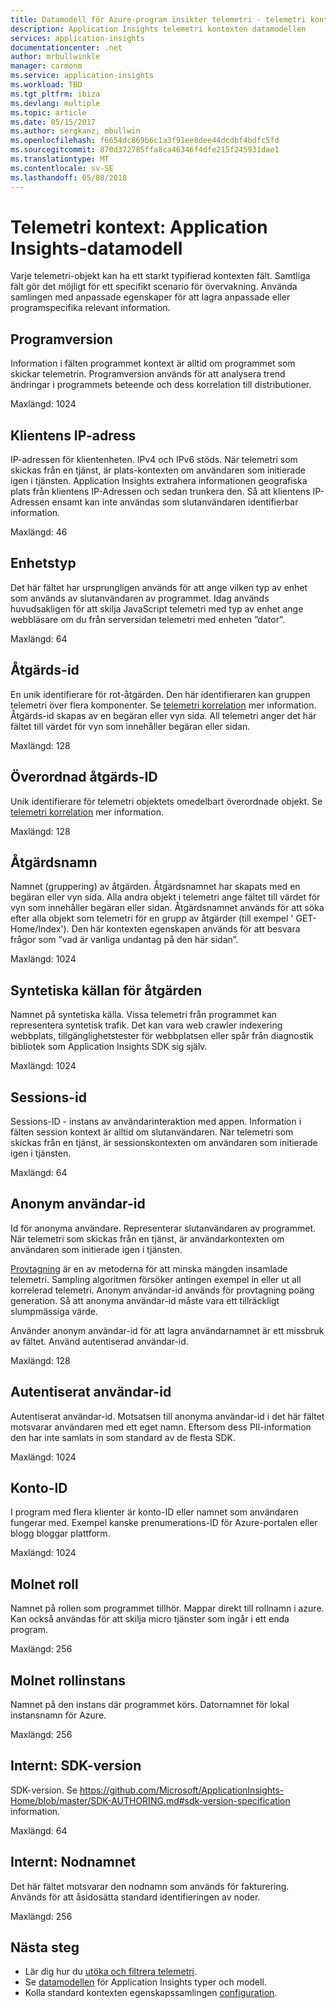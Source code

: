 ```yaml
---
title: Datamodell för Azure-program insikter telemetri - telemetri kontexten | Microsoft Docs
description: Application Insights telemetri kontexten datamodellen
services: application-insights
documentationcenter: .net
author: mrbullwinkle
manager: carmonm
ms.service: application-insights
ms.workload: TBD
ms.tgt_pltfrm: ibiza
ms.devlang: multiple
ms.topic: article
ms.date: 05/15/2017
ms.author: sergkanz; mbullwin
ms.openlocfilehash: f6654dc869b6c1a3f91ee8dee44dcdbf4bdfc5fd
ms.sourcegitcommit: 870d372785ffa8ca46346f4dfe215f245931dae1
ms.translationtype: MT
ms.contentlocale: sv-SE
ms.lasthandoff: 05/08/2018
---
```

# <a name="telemetry-context-application-insights-data-model"></a>Telemetri kontext: Application Insights-datamodell

Varje telemetri-objekt kan ha ett starkt typifierad kontexten fält. Samtliga fält gör det möjligt för ett specifikt scenario för övervakning. Använda samlingen med anpassade egenskaper för att lagra anpassade eller programspecifika relevant information.


## <a name="application-version"></a>Programversion

Information i fälten programmet kontext är alltid om programmet som skickar telemetrin. Programversion används för att analysera trend ändringar i programmets beteende och dess korrelation till distributioner.

Maxlängd: 1024


## <a name="client-ip-address"></a>Klientens IP-adress

IP-adressen för klientenheten. IPv4 och IPv6 stöds. När telemetri som skickas från en tjänst, är plats-kontexten om användaren som initierade igen i tjänsten. Application Insights extrahera informationen geografiska plats från klientens IP-Adressen och sedan trunkera den. Så att klientens IP-Adressen ensamt kan inte användas som slutanvändaren identifierbar information. 

Maxlängd: 46


## <a name="device-type"></a>Enhetstyp

Det här fältet har ursprungligen används för att ange vilken typ av enhet som används av slutanvändaren av programmet. Idag används huvudsakligen för att skilja JavaScript telemetri med typ av enhet ange webbläsare om du från serversidan telemetri med enheten ”dator”.

Maxlängd: 64


## <a name="operation-id"></a>Åtgärds-id

En unik identifierare för rot-åtgärden. Den här identifieraren kan gruppen telemetri över flera komponenter. Se [telemetri korrelation](application-insights-correlation.md) mer information. Åtgärds-id skapas av en begäran eller vyn sida. All telemetri anger det här fältet till värdet för vyn som innehåller begäran eller sidan. 

Maxlängd: 128


## <a name="parent-operation-id"></a>Överordnad åtgärds-ID

Unik identifierare för telemetri objektets omedelbart överordnade objekt. Se [telemetri korrelation](application-insights-correlation.md) mer information.

Maxlängd: 128


## <a name="operation-name"></a>Åtgärdsnamn

Namnet (gruppering) av åtgärden. Åtgärdsnamnet har skapats med en begäran eller vyn sida. Alla andra objekt i telemetri ange fältet till värdet för vyn som innehåller begäran eller sidan. Åtgärdsnamnet används för att söka efter alla objekt som telemetri för en grupp av åtgärder (till exempel ' GET-Home/Index'). Den här kontexten egenskapen används för att besvara frågor som ”vad är vanliga undantag på den här sidan”.

Maxlängd: 1024


## <a name="synthetic-source-of-the-operation"></a>Syntetiska källan för åtgärden

Namnet på syntetiska källa. Vissa telemetri från programmet kan representera syntetisk trafik. Det kan vara web crawler indexering webbplats, tillgänglighetstester för webbplatsen eller spår från diagnostik bibliotek som Application Insights SDK sig själv.

Maxlängd: 1024


## <a name="session-id"></a>Sessions-id

Sessions-ID - instans av användarinteraktion med appen. Information i fälten session kontext är alltid om slutanvändaren. När telemetri som skickas från en tjänst, är sessionskontexten om användaren som initierade igen i tjänsten.

Maxlängd: 64


## <a name="anonymous-user-id"></a>Anonym användar-id

Id för anonyma användare. Representerar slutanvändaren av programmet. När telemetri som skickas från en tjänst, är användarkontexten om användaren som initierade igen i tjänsten.

[Provtagning](app-insights-sampling.md) är en av metoderna för att minska mängden insamlade telemetri. Sampling algoritmen försöker antingen exempel in eller ut all korrelerad telemetri. Anonym användar-id används för provtagning poäng generation. Så att anonyma användar-id måste vara ett tillräckligt slumpmässiga värde. 

Använder anonym användar-id för att lagra användarnamnet är ett missbruk av fältet. Använd autentiserad användar-id.

Maxlängd: 128


## <a name="authenticated-user-id"></a>Autentiserat användar-id

Autentiserat användar-id. Motsatsen till anonyma användar-id i det här fältet motsvarar användaren med ett eget namn. Eftersom dess PII-information den har inte samlats in som standard av de flesta SDK.

Maxlängd: 1024


## <a name="account-id"></a>Konto-ID

I program med flera klienter är konto-ID eller namnet som användaren fungerar med. Exempel kanske prenumerations-ID för Azure-portalen eller blogg bloggar plattform.

Maxlängd: 1024


## <a name="cloud-role"></a>Molnet roll

Namnet på rollen som programmet tillhör. Mappar direkt till rollnamn i azure. Kan också användas för att skilja micro tjänster som ingår i ett enda program.

Maxlängd: 256


## <a name="cloud-role-instance"></a>Molnet rollinstans

Namnet på den instans där programmet körs. Datornamnet för lokal instansnamn för Azure.

Maxlängd: 256


## <a name="internal-sdk-version"></a>Internt: SDK-version

SDK-version. Se https://github.com/Microsoft/ApplicationInsights-Home/blob/master/SDK-AUTHORING.md#sdk-version-specification information.

Maxlängd: 64


## <a name="internal-node-name"></a>Internt: Nodnamnet

Det här fältet motsvarar den nodnamn som används för fakturering. Används för att åsidosätta standard identifieringen av noder.

Maxlängd: 256


## <a name="next-steps"></a>Nästa steg

- Lär dig hur du [utöka och filtrera telemetri](app-insights-api-filtering-sampling.md).
- Se [datamodellen](application-insights-data-model.md) för Application Insights typer och modell.
- Kolla standard kontexten egenskapssamlingen [configuration](app-insights-configuration-with-applicationinsights-config.md#telemetry-initializers-aspnet).
